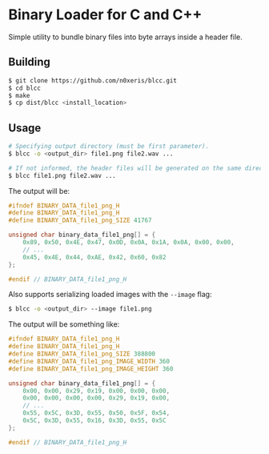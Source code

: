 # Binary Loader for C and C++

Simple utility to bundle binary files into byte arrays inside a header file.

## Building
```sh
$ git clone https://github.com/n0xeris/blcc.git
$ cd blcc
$ make
$ cp dist/blcc <install_location>
```

## Usage
```sh
# Specifying output directory (must be first parameter).
$ blcc -o <output_dir> file1.png file2.wav ...

# If not informed, the header files will be generated on the same directory.
$ blcc file1.png file2.wav ...
```

The output will be:
```c
#ifndef BINARY_DATA_file1_png_H
#define BINARY_DATA_file1_png_H
#define BINARY_DATA_file1_png_SIZE 41767

unsigned char binary_data_file1_png[] = {
	0x89, 0x50, 0x4E, 0x47, 0x0D, 0x0A, 0x1A, 0x0A, 0x00, 0x00,
	// ...
	0x45, 0x4E, 0x44, 0xAE, 0x42, 0x60, 0x82
};

#endif // BINARY_DATA_file1_png_H
```


Also supports serializing loaded images with the `--image` flag:
```sh
$ blcc -o <output_dir> --image file1.png
```

The output will be something like:
```c
#ifndef BINARY_DATA_file1_png_H
#define BINARY_DATA_file1_png_H
#define BINARY_DATA_file1_png_SIZE 388800
#define BINARY_DATA_file1_png_IMAGE_WIDTH 360
#define BINARY_DATA_file1_png_IMAGE_HEIGHT 360

unsigned char binary_data_file1_png[] = {
	0x00, 0x00, 0x29, 0x19, 0x00, 0x00, 0x00,
	0x00, 0x00, 0x00, 0x00, 0x29, 0x19, 0x00,
	// ...
	0x55, 0x5C, 0x3D, 0x55, 0x50, 0x5F, 0x54,
	0x5C, 0x3D, 0x55, 0x16, 0x3D, 0x55, 0x5C
};

#endif // BINARY_DATA_file1_png_H
```
